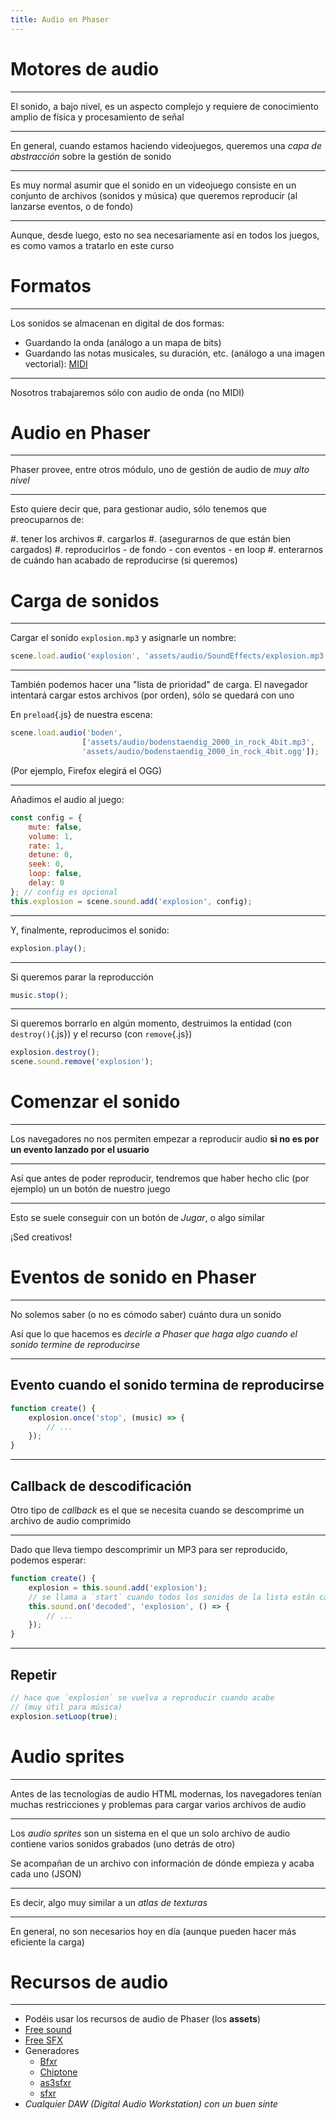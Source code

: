 ```yaml
---
title: Audio en Phaser
---
```


# Motores de audio

---

El sonido, a bajo nivel, es un aspecto complejo y requiere de conocimiento amplio de física y procesamiento de señal

---

En general, cuando estamos haciendo videojuegos, queremos una *capa de abstracción* sobre la gestión de sonido

---

Es muy normal asumir que el sonido en un videojuego consiste en un conjunto de archivos (sonidos y música) que queremos reproducir (al lanzarse eventos, o de fondo)

---

Aunque, desde luego, esto no sea necesariamente así en todos los juegos, es como vamos a tratarlo en este curso

















# Formatos

---

Los sonidos se almacenan en digital de dos formas:

- Guardando la onda (análogo a un mapa de bits)
- Guardando las notas musicales, su duración, etc. (análogo a una imagen vectorial): [MIDI](https://es.wikipedia.org/wiki/MIDI)

---

Nosotros trabajaremos sólo con audio de onda (no MIDI)
















# Audio en Phaser

---

Phaser provee, entre otros módulo, uno de gestión de audio de *muy alto nivel*

---

Esto quiere decir que, para gestionar audio, sólo tenemos que preocuparnos de:

#. tener los archivos
#. cargarlos
#. (asegurarnos de que están bien cargados)
#. reproducirlos
    - de fondo
    - con eventos
    - en loop
#. enterarnos de cuándo han acabado de reproducirse (si queremos)

















# Carga de sonidos

---

Cargar el sonido `explosion.mp3` y asignarle un nombre:

```js
scene.load.audio('explosion', 'assets/audio/SoundEffects/explosion.mp3');
```

---

También podemos hacer una "lista de prioridad" de carga. El navegador intentará cargar estos archivos (por orden), sólo se quedará con uno


En `preload`{.js} de nuestra escena:

```js
scene.load.audio('boden',
                ['assets/audio/bodenstaendig_2000_in_rock_4bit.mp3',
                'assets/audio/bodenstaendig_2000_in_rock_4bit.ogg']);
```

(Por ejemplo, Firefox elegirá el OGG)

---

Añadimos el audio al juego:

```js
const config = {
    mute: false,
    volume: 1,
    rate: 1,
    detune: 0,
    seek: 0,
    loop: false,
    delay: 0
}; // config es opcional
this.explosion = scene.sound.add('explosion', config);
```

---

Y, finalmente, reproducimos el sonido:

```js
explosion.play();
```

---

Si queremos parar la reproducción

```js
music.stop();
```

---

Si queremos borrarlo en algún momento, destruimos la entidad (con `destroy()`{.js}) y el recurso (con `remove`{.js})

```js
explosion.destroy();
scene.sound.remove('explosion');
```








# Comenzar el sonido

---

Los navegadores no nos permiten empezar a reproducir audio **si no es por un evento lanzado por el usuario**

---

Así que antes de poder reproducir, tendremos que haber hecho clic (por ejemplo) un un botón de nuestro juego

---

Esto se suele conseguir con un botón de *Jugar*, o algo similar

¡Sed creativos!













# Eventos de sonido en Phaser

---

No solemos saber (o no es cómodo saber) cuánto dura un sonido

Así que lo que hacemos es *decirle a Phaser que haga algo cuando el sonido termine de reproducirse*

---

## Evento cuando el sonido termina de reproducirse

```js
function create() {
    explosion.once('stop', (music) => {
        // ...
    });
}
```

---


## Callback de descodificación

Otro tipo de *callback* es el que se necesita cuando se descomprime un archivo de audio comprimido

---

Dado que lleva tiempo descomprimir un MP3 para ser reproducido, podemos esperar:

```js
function create() {
    explosion = this.sound.add('explosion');
    // se llama a `start` cuando todos los sonidos de la lista están cargados
    this.sound.on('decoded', 'explosion', () => {
        // ...
    });
}
```

---

## Repetir

```js
// hace que `explosion` se vuelva a reproducir cuando acabe
// (muy útil para música)
explosion.setLoop(true);
```







# Audio sprites

---

Antes de las tecnologías de audio HTML modernas, los navegadores tenían muchas restricciones y problemas para cargar varios archivos de audio

---

Los *audio sprites* son un sistema en el que un solo archivo de audio contiene varios sonidos grabados (uno detrás de otro)

Se acompañan de un archivo con información de dónde empieza y acaba cada uno (JSON)

---

Es decir, algo muy similar a un *atlas de texturas*

---

En general, no son necesarios hoy en día (aunque pueden hacer más eficiente la carga)















# Recursos de audio

---

- Podéis usar los recursos de audio de Phaser (los **assets**)
- [Free sound](https://www.freesound.org/)
- [Free SFX](http://www.freesfx.co.uk/)
- Generadores
    - [Bfxr](http://www.bfxr.net/)
    - [Chiptone](http://sfbgames.com/chiptone/)
    - [as3sfxr](http://www.superflashbros.net/as3sfxr/)
    - [sfxr](http://www.drpetter.se/project_sfxr.html)
- *Cualquier DAW (Digital Audio Workstation) con un buen sinte*